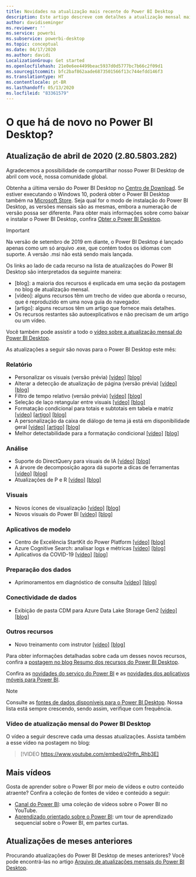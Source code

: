 ```yaml
---
title: Novidades na atualização mais recente do Power BI Desktop
description: Este artigo descreve com detalhes a atualização mensal mais recente do Power BI Desktop.
author: davidiseminger
ms.reviewer: ''
ms.service: powerbi
ms.subservice: powerbi-desktop
ms.topic: conceptual
ms.date: 04/17/2020
ms.author: davidi
LocalizationGroup: Get started
ms.openlocfilehash: 21e0e6ee4499beac5937d0d5777bc7b66c2f09d1
ms.sourcegitcommit: bfc2baf862aade6873501566f13c744efdd146f3
ms.translationtype: HT
ms.contentlocale: pt-BR
ms.lasthandoff: 05/13/2020
ms.locfileid: "83361579"
---
```

# <a name="whats-new-in-power-bi-desktop"></a>O que há de novo no Power BI Desktop?

## <a name="april-2020-update-2805803282"></a>Atualização de abril de 2020 (2.80.5803.282)

Agradecemos a possibilidade de compartilhar nosso Power BI Desktop de abril com você, nossa comunidade global. 

Obtenha a última versão do Power BI Desktop no [Centro de Download](https://www.microsoft.com/download/details.aspx?id=58494). Se estiver executando o Windows 10, poderá obter o Power BI Desktop também na [Microsoft Store](https://aka.ms/pbidesktopstore). Seja qual for o modo de instalação do Power BI Desktop, as versões mensais são as mesmas, embora a numeração de versão possa ser diferente. Para obter mais informações sobre como baixar e instalar o Power BI Desktop, confira [Obter o Power BI Desktop](desktop-get-the-desktop.md). 

> [!IMPORTANT]
> Na versão de setembro de 2019 em diante, o Power BI Desktop é lançado apenas como um só arquivo .exe, que contém todos os idiomas com suporte. A versão .msi não está sendo mais lançada.


Os links ao lado de cada recurso na lista de atualizações do Power BI Desktop são interpretados da seguinte maneira:

* \[blog\]: a maioria dos recursos é explicada em uma seção da postagem no blog de atualização mensal.
* \[vídeo\]: alguns recursos têm um trecho de vídeo que aborda o recurso, que é reproduzido em uma nova guia do navegador.
* \[artigo\]: alguns recursos têm um artigo que fornece mais detalhes.
* Os recursos restantes são autoexplicativos e não precisam de um artigo ou um vídeo.

Você também pode assistir a todo o [vídeo sobre a atualização mensal do Power BI Desktop](#power-bi-desktop-monthly-update-video).

As atualizações a seguir são novas para o Power BI Desktop este mês:


### <a name="reporting"></a>Relatório
* Personalizar os visuais (versão prévia) [[vídeo]](https://youtu.be/q2Hfn_Rhb3E?t=54) [[blog]](https://powerbi.microsoft.com/blog/power-bi-desktop-april-2020-feature-summary/#_Personalize_visuals) 
* Alterar a detecção de atualização de página (versão prévia) [[vídeo]](https://youtu.be/q2Hfn_Rhb3E?t=447) [[blog]](https://powerbi.microsoft.com/blog/power-bi-desktop-april-2020-feature-summary/#_Change_detection) 
* Filtro de tempo relativo (versão prévia) [[vídeo]](https://youtu.be/q2Hfn_Rhb3E?t=744) [[blog]](https://powerbi.microsoft.com/blog/power-bi-desktop-april-2020-feature-summary/#_Relative_time_filter) 
* Seleção de laço retangular entre visuais [[vídeo]](https://youtu.be/q2Hfn_Rhb3E?t=1016) [[blog]](https://powerbi.microsoft.com/blog/power-bi-desktop-april-2020-feature-summary/#_Lasso_select) 
* Formatação condicional para totais e subtotais em tabela e matriz [[vídeo]](https://youtu.be/q2Hfn_Rhb3E?t=1075) [[artigo]](../create-reports/desktop-conditional-table-formatting.md#totals-and-subtotals) [[blog]](https://powerbi.microsoft.com/blog/power-bi-desktop-april-2020-feature-summary/#_Conditional_formatting) 
* A personalização da caixa de diálogo de tema já está em disponibilidade geral [[vídeo]](https://youtu.be/q2Hfn_Rhb3E?t=1250) [[artigo]](../create-reports/desktop-report-themes.md#customize-report-themes) [[blog]](https://powerbi.microsoft.com/blog/power-bi-desktop-april-2020-feature-summary/#_Customize_theme_GA) 
* Melhor detectabilidade para a formatação condicional [[vídeo]](https://youtu.be/q2Hfn_Rhb3E?t=1479) [[blog]](https://powerbi.microsoft.com/blog/power-bi-desktop-april-2020-feature-summary/#_Improved_discoverability) 



### <a name="analytics"></a>Análise
* Suporte do DirectQuery para visuais de IA [[vídeo]](https://youtu.be/q2Hfn_Rhb3E?t=1498)   [[blog]](https://powerbi.microsoft.com/blog/power-bi-desktop-april-2020-feature-summary/#_Direct_Query_AI) 
* A árvore de decomposição agora dá suporte a dicas de ferramentas [[vídeo]](https://youtu.be/q2Hfn_Rhb3E?t=1550) [[blog]](https://powerbi.microsoft.com/blog/power-bi-desktop-april-2020-feature-summary/#_Decomp_tree_tooltips) 
* Atualizações de P e R [[vídeo]](https://youtu.be/q2Hfn_Rhb3E?t=1606) [[blog]](https://powerbi.microsoft.com/blog/power-bi-desktop-april-2020-feature-summary/#_QA_updates) 


### <a name="visuals"></a>Visuais
* Novos ícones de visualização [[vídeo]](https://youtu.be/q2Hfn_Rhb3E?t=1946) [[blog]](https://powerbi.microsoft.com/blog/power-bi-desktop-april-2020-feature-summary/#_New_Visualization_icons) 
* Novos visuais do Power BI [[vídeo]](https://youtu.be/q2Hfn_Rhb3E?t=1833) [[blog]](https://powerbi.microsoft.com/blog/power-bi-desktop-april-2020-feature-summary/#_Visualizations)


### <a name="template-apps"></a>Aplicativos de modelo
* Centro de Excelência StartKit do Power Platform [[vídeo]](https://youtu.be/q2Hfn_Rhb3E?t=1969) [[blog]](https://powerbi.microsoft.com/blog/power-bi-desktop-april-2020-feature-summary/#_CoE_StartKit) 
* Azure Cognitive Search: analisar logs e métricas [[vídeo]](https://youtu.be/q2Hfn_Rhb3E?t=1969) [[blog]](https://powerbi.microsoft.com/blog/power-bi-desktop-april-2020-feature-summary/#_Azure_Cognitive_Search)
* Aplicativos da COVID-19 [[vídeo]](https://youtu.be/q2Hfn_Rhb3E?t=1969) [[blog]](https://powerbi.microsoft.com/blog/power-bi-desktop-april-2020-feature-summary/#_COVID)


### <a name="data-preparation"></a>Preparação dos dados
* Aprimoramentos em diagnóstico de consulta [[vídeo]](https://youtu.be/q2Hfn_Rhb3E?t=2011) [[blog]](https://powerbi.microsoft.com/blog/power-bi-desktop-april-2020-feature-summary/#_Enhancements_to_Query) 


### <a name="data-connectivity"></a>Conectividade de dados
* Exibição de pasta CDM para Azure Data Lake Storage Gen2 [[vídeo]](https://youtu.be/q2Hfn_Rhb3E?t=2124) [[blog]](https://powerbi.microsoft.com/blog/power-bi-desktop-april-2020-feature-summary/#_CDM_Folder_view) 


### <a name="other-features"></a>Outros recursos
* Novo treinamento com instrutor [[vídeo]](https://youtu.be/q2Hfn_Rhb3E?t=2147) [[blog]](https://powerbi.microsoft.com/blog/power-bi-desktop-april-2020-feature-summary/#_New_instructor-led_training) 


Para obter informações detalhadas sobre cada um desses novos recursos, confira a [postagem no blog Resumo dos recursos do Power BI Desktop](https://powerbi.microsoft.com/blog/power-bi-desktop-april-2020-feature-summary/).

Confira as [novidades do serviço do Power BI](service-whats-new.md) e as [novidades dos aplicativos móveis para Power BI](../consumer/mobile/mobile-whats-new-in-the-mobile-apps.md).

> [!NOTE]
> Consulte as [fontes de dados disponíveis para o Power BI Desktop](../connect-data/desktop-data-sources.md). Nossa lista está sempre crescendo, sendo assim, verifique com frequência.


### <a name="power-bi-desktop-monthly-update-video"></a>Vídeo de atualização mensal do Power BI Desktop
O vídeo a seguir descreve cada uma dessas atualizações. Assista também a esse vídeo na postagem no blog:

> [!VIDEO https://www.youtube.com/embed/q2Hfn_Rhb3E]

## <a name="more-videos"></a>Mais vídeos

Gosta de aprender sobre o Power BI por meio de vídeos e outro conteúdo atraente? Confira a coleção de fontes de vídeo e conteúdo a seguir:

-   [Canal do Power BI](https://www.youtube.com/user/mspowerbi): uma coleção de vídeos sobre o Power BI no YouTube.
-   [Aprendizado orientado sobre o Power BI](https://powerbi.microsoft.com/guided-learning/): um tour de aprendizado sequencial sobre o Power BI, em partes curtas.

## <a name="updates-for-previous-months"></a>Atualizações de meses anteriores

Procurando atualizações do Power BI Desktop de meses anteriores? Você pode encontrá-las no artigo [Arquivo de atualizações mensais do Power BI Desktop](desktop-latest-update-archive.md).

